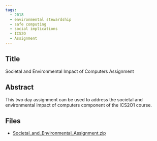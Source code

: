 ```yaml
---
tags:
  - 2018
  - environmental stewardship
  - safe computing
  - social implications
  - ICS2O
  - Assignment
---
```

    
## Title

Societal and Environmental Impact of Computers Assignment

## Abstract

This two day assignment can be used to address the societal and environmental impact of computers component of the ICS2O1 course.

## Files

- [Societal_and_Environmental_Assignment.zip](https://www.russellgordon.ca/acse/cemc-cse-resources/resources/2018/Karen_Barlow/Societal_and_Environmental_Assignment.zip)
